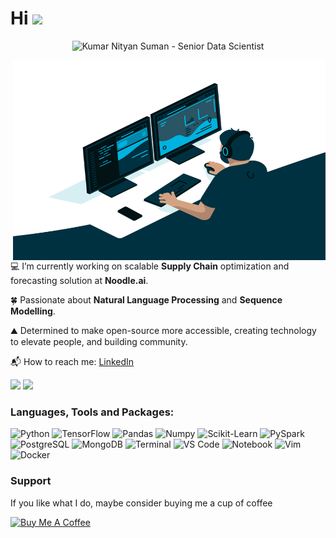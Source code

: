 <h1>Hi <img src="https://media.giphy.com/media/hvRJCLFzcasrR4ia7z/giphy.gif" width="30px"></h1>

<p align="center"><img src="https://github.githubassets.com/images/modules/notifications/inbox-zero.svg" alt="Kumar Nityan Suman - Senior Data Scientist"/></p>

<img align="right" alt="GIF" src="https://github.com/nityansuman/nityansuman/blob/main/code.gif?raw=true" width="500" height="320" />

💻 I’m currently working on scalable **Supply Chain** optimization and forecasting solution at **Noodle.ai**.

🍀 Passionate about **Natural Language Processing** and **Sequence Modelling**.

⛰️ Determined to make open-source more accessible, creating technology to elevate people, and building community.

📬 How to reach me: [LinkedIn](https://www.linkedin.com/in/kumar-nityan-suman/)

<p float="left">
  <img src="https://github-readme-stats-git-master.akanz1.vercel.app/api?username=nityansuman&count_private=true&show_icons=true&hide_border=true&locale=en&custom_title=&title_color=142d70&icon_color=142d70&cache_seconds=60" width="450" />
  <img src="https://github-readme-stats-git-master.akanz1.vercel.app/api/top-langs/?username=nityansuman&layout=compact&hide_border=true&title_color=142d70" width="350"/>
</p>

### Languages, Tools and Packages:

![Python](https://img.shields.io/badge/-Python-white?style=for-the-badge&logo=Python)
![TensorFlow](https://img.shields.io/badge/-TensorFlow-white?style=for-the-badge&logo=TensorFlow)
![Pandas](https://img.shields.io/badge/-Pandas-white?style=for-the-badge&logo=Pandas)
![Numpy](https://img.shields.io/badge/-Numpy-white?style=for-the-badge&logo=Numpy)
![Scikit-Learn](https://img.shields.io/badge/-SKLearn-white?style=for-the-badge&logo=Scikit-Learn)
![PySpark](https://img.shields.io/badge/-PySpark-white?style=for-the-badge&logo=Apache-Spark)
![PostgreSQL](https://img.shields.io/badge/-PostgreSQL-white?style=for-the-badge&logo=PostgreSQL)
![MongoDB](https://img.shields.io/badge/-MongoDB-white?style=for-the-badge&logo=MongoDB)
![Terminal](https://img.shields.io/badge/-Terminal-white?style=for-the-badge&logo=Linux)
![VS Code](https://img.shields.io/badge/-Code-white?style=for-the-badge&logo=Visual-Studio-Code)
![Notebook](https://img.shields.io/badge/-Notebook-white?style=for-the-badge&logo=Jupyter)
![Vim](https://img.shields.io/badge/-Vim-white?style=for-the-badge&logo=Vim)
![Docker](https://img.shields.io/badge/-Docker-white?style=for-the-badge&logo=Docker)

### Support

If you like what I do, maybe consider buying me a cup of coffee

<a href="https://www.buymeacoffee.com/nityansuman" target="_blank"><img src="https://cdn.buymeacoffee.com/buttons/v2/default-red.png" alt="Buy Me A Coffee" width="150" ></a>
